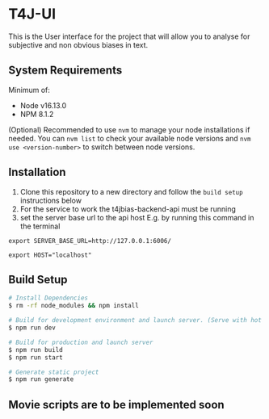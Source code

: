 # T4J-UI
This is the User interface for the project that will allow you to analyse for subjective and non obvious biases in text.

## System Requirements
Minimum of:
- Node v16.13.0
- NPM 8.1.2

(Optional)
Recommended to use `nvm` to manage your node installations if needed. 
You can `nvm list` to check your available node versions and `nvm use <version-number>` to switch between node versions.

## Installation
1. Clone this repository to a new directory and follow the `build setup` instructions below
2. For the service to work the t4jbias-backend-api must be running 
3. set the server base url to the api host E.g. by running this command in the terminal 
```
export SERVER_BASE_URL=http://127.0.0.1:6006/
```
```
export HOST="localhost"
```
<!-- #4. create a `.env` file and set the redirect url for the film ui, e.g. `VUE_APP_FILM_UI="https://ui-api-media-bias-uk-dev.bx.cloud9.ibm.com/#/scripts"` -->

## Build Setup

```bash
# Install Dependencies
$ rm -rf node_modules && npm install

# Build for development environment and launch server. (Serve with hot reload at localhost:3000)
$ npm run dev

# Build for production and launch server 
$ npm run build
$ npm run start

# Generate static project
$ npm run generate
```

## Movie scripts are to be implemented soon
